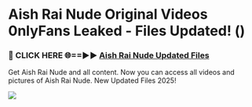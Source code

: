 # Aish Rai Nude Original Videos 0nlyFans Leaked - Files Updated! ()

<h3>🔴 CLICK HERE 🌐==►► <a href="https://tinyurl.com/2p9ay9w9" rel="nofollow">Aish Rai Nude Updated Files</a></h3>

Get Aish Rai Nude and all content. Now you can access all videos and pictures of Aish Rai Nude. New Updated Files 2025!

[![](https://i.imgur.com/KQgVmj3.gif)](https://tinyurl.com/2p9ay9w9)
